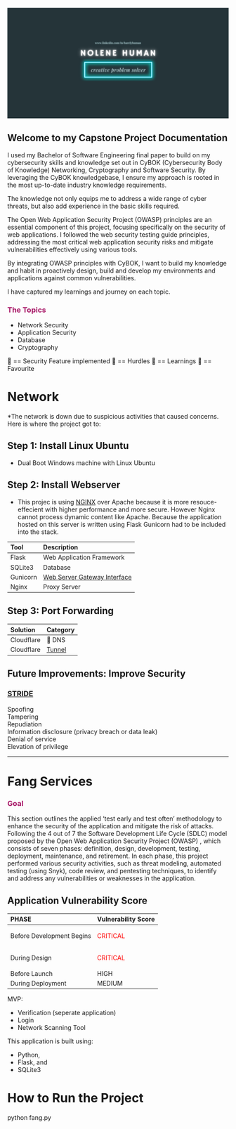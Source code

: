 ![Scanned Network](nhbanner.png)

## Welcome to my Capstone Project Documentation

I used my Bachelor of Software Engineering final paper to build on my cybersecurity skills and knowledge set out in CyBOK (Cybersecurity Body of Knowledge)  Networking, Cryptography and Software Security. By leveraging the CyBOK knowledgebase, I ensure my approach is rooted in the most up-to-date industry knowledge requirements. 

The knowledge not only equips me to address a wide range of cyber threats, but also add experience in the basic skills required.

The Open Web Application Security Project (OWASP) principles are an essential component of this project, focusing specifically on the security of web applications. I followed the web security testing guide principles, addressing the most critical web application security risks and mitigate vulnerabilities effectively using various tools. 

By integrating OWASP principles with CyBOK, I want to build my knowledge and habit in proactively design, build and develop my environments and applications against common vulnerabilities.

I have captured my learnings and journey on each topic. 

<h3 style="color:rgb(167, 22, 102)">The Topics</h3>

* Network Security
* Application Security
* Database
* Cryptography

🔐 == Security Feature implemented
💢 == Hurdles
💪 == Learnings
🚀 == Favourite

# Network
*The network is down due to suspicious activities that caused concerns.
Here is where the project got to:

## Step 1: Install Linux Ubuntu
- Dual Boot Windows machine with Linux Ubuntu
## Step 2: Install Webserver
- This projec is using [NGINX](https://www.nginx.com/) over Apache because it is more resouce-effecient with higher performance and more secure. However Nginx cannot process dynamic content like Apache. Because the application hosted on this server is written using Flask Gunicorn had to be included into the stack.
  
 | Tool    | Description                          |
| :---------- | :----------------------------------- |
| Flask       | Web Application Framework   |
| SQLite3      | Database  |
| Gunicorn       | [Web Server Gateway Interface](https://www.youtube.com/watch?v=BpcK5jON6Cg&t=870s) |
| Nginx    | Proxy Server |


## Step 3: Port Forwarding
| Solution   | Category                          |
| :---------- | :----------------------------------- |
| Cloudflare    | 🔐 DNS |
| Cloudflare    | [Tunnel](https://www.youtube.com/watch?v=hrwoKO7LMzk&t=462s)|

## Future Improvements: Improve Security
### [STRIDE](https://learn.microsoft.com/en-us/azure/security/develop/threat-modeling-tool-threats)
Spoofing<br>
Tampering <br>
Repudiation <br>
Information disclosure (privacy breach or data leak) <br>
Denial of service <br>
Elevation of privilege <br>

__________________________________________________________________

# Fang Services

<h3 style="color:rgb(167, 22, 102)">Goal</h3>

This section outlines the applied ‘test early and test often’ methodology to enhance the security of the application and mitigate the risk of attacks. Following the 4 out of 7 the Software Development Life Cycle (SDLC) model proposed by the Open Web Application Security Project (OWASP) , which consists of seven phases: definition, design, development, testing, deployment, maintenance, and retirement. In each phase, this project performed various security activities, such as threat modeling, automated testing (using Snyk), code review, and pentesting techniques, to identify and address any vulnerabilities or weaknesses in the application. 

## Application Vulnerability Score

| PHASE  | Vulnerability Score                          |
| :---------- | :----------------------------------- |
|Before Development Begins|<p style='color:RED'>CRITICAL</p>|
|During Design|<p style='color:RED'>CRITICAL</p>|
|Before Launch|HIGH|
|During Deployment|MEDIUM|

MVP:<br>

* Verification (seperate application)<br>
* Login<br>
* Network Scanning Tool<br>

This application is built using:

* Python, <br>
* Flask, and <br>
* SQLite3

# How to Run the Project
python fang.py

